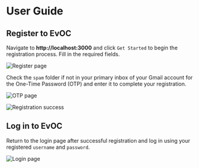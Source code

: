 # User Guide

## Register to EvOC

Navigate to **http://localhost:3000** and click `Get Started` to begin the registration process. Fill in the required fields.

![Register page](https://i.imgur.com/FMJtqPb.png)

Check the `spam` folder if not in your primary inbox of your Gmail account for the One-Time Password (OTP) and enter it to complete your registration.

![OTP page](https://i.imgur.com/IxK5LHo.png)

![Registration success](https://i.imgur.com/gSQlXE9.png)

## Log in to EvOC

Return to the login page after successful registration and log in using your registered `username` and `password`.

![Login page](https://i.imgur.com/6BBx02U.png)

